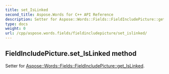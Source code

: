 ```yaml
---
title: set_IsLinked
second_title: Aspose.Words for C++ API Reference
description: Setter for Aspose::Words::Fields::FieldIncludePicture::get_IsLinked. 
type: docs
weight: 0
url: /cpp/aspose.words.fields/fieldincludepicture/set_islinked/
---
```

## FieldIncludePicture.set_IsLinked method


Setter for [Aspose::Words::Fields::FieldIncludePicture::get_IsLinked](./get_islinked/).

